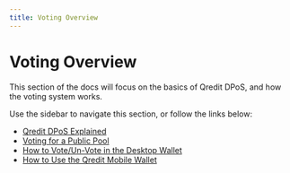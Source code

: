 ```yaml
---
title: Voting Overview
---
```

# Voting Overview

This section of the docs will focus on the basics of Qredit DPoS, and how the voting system works.



Use the sidebar to navigate this section, or follow the links below:

- [Qredit DPoS Explained](/voting/qredit-dpos-explained.html)
- [Voting for a Public Pool](/voting/public-pools-explained.html)
- [How to Vote/Un-Vote in the Desktop Wallet](/voting/how-to-vote-qredit-desktop-wallet.html)
- [How to Use the Qredit Mobile Wallet](/voting/how-to-use-qredit-mobile-wallet.html)
